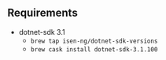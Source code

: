## Requirements

* dotnet-sdk 3.1
  * `brew tap isen-ng/dotnet-sdk-versions`
  * `brew cask install dotnet-sdk-3.1.100`